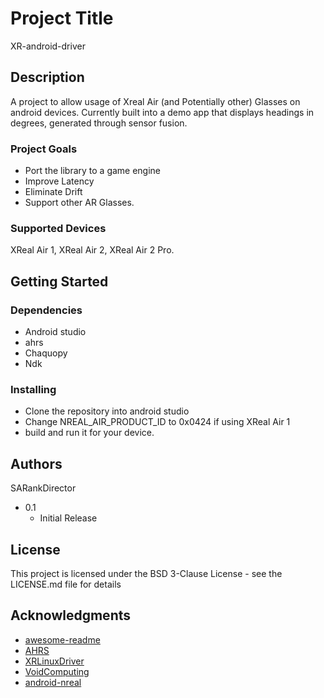 # Project Title

XR-android-driver

## Description

A project to allow usage of Xreal Air (and Potentially other) Glasses on android devices. Currently built into a demo app that displays headings in degrees, generated through sensor fusion.

### Project Goals
- Port the library to a game engine
- Improve Latency
- Eliminate Drift
- Support other AR Glasses.

### Supported Devices
XReal Air 1, XReal Air 2, XReal Air 2 Pro.

## Getting Started

### Dependencies

- Android studio
- ahrs
- Chaquopy
- Ndk

### Installing

- Clone the repository into android studio
- Change NREAL_AIR_PRODUCT_ID to 0x0424 if using XReal Air 1
- build and run it for your device.


## Authors


SARankDirector

* 0.1
    * Initial Release

## License

This project is licensed under the BSD 3-Clause License - see the LICENSE.md file for details

## Acknowledgments

* [awesome-readme](https://github.com/matiassingers/awesome-readme)
* [AHRS](https://github.com/Mayitzin/ahrs)
* [XRLinuxDriver](https://github.com/wheaney/XRLinuxDriver)
* [VoidComputing](https://voidcomputing.hu/)
* [android-nreal](https://github.com/enricoros/android-nreal)
